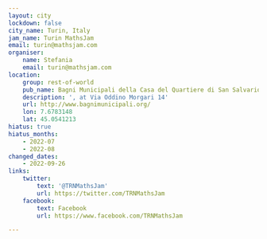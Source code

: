 ```yaml
---
layout: city
lockdown: false
city_name: Turin, Italy
jam_name: Turin MathsJam
email: turin@mathsjam.com
organiser:
    name: Stefania
    email: turin@mathsjam.com
location:
    group: rest-of-world
    pub_name: Bagni Municipali della Casa del Quartiere di San Salvario
    description: ', at Via Oddino Morgari 14'
    url: http://www.bagnimunicipali.org/
    lon: 7.6783148
    lat: 45.0541213
hiatus: true
hiatus_months:
    - 2022-07
    - 2022-08
changed_dates:
    - 2022-09-26
links:
    twitter:
        text: '@TRNMathsJam'
        url: https://twitter.com/TRNMathsJam
    facebook:
        text: Facebook
        url: https://www.facebook.com/TRNMathsJam

---
```


